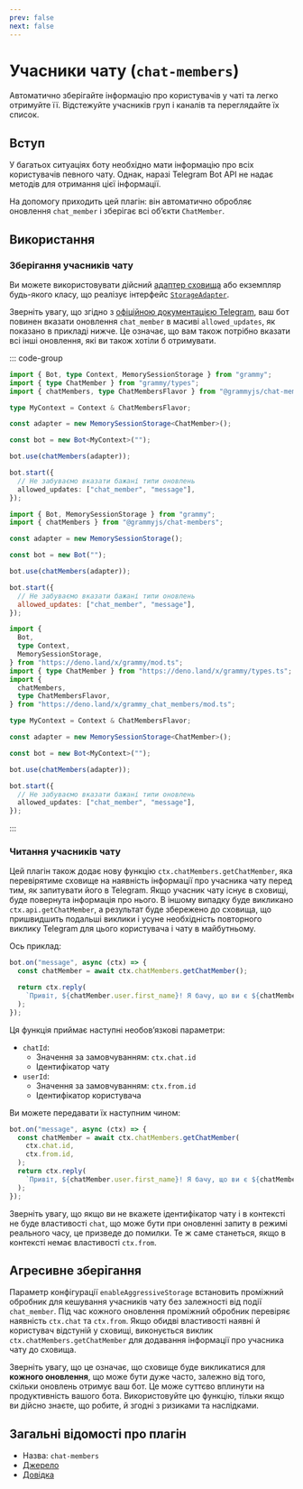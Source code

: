 ```yaml
---
prev: false
next: false
---
```


# Учасники чату (`chat-members`)

Автоматично зберігайте інформацію про користувачів у чаті та легко отримуйте її.
Відстежуйте учасників груп і каналів та переглядайте їх список.

## Вступ

У багатьох ситуаціях боту необхідно мати інформацію про всіх користувачів
певного чату. Однак, наразі Telegram Bot API не надає методів для отримання цієї
інформації.

На допомогу приходить цей плагін: він автоматично обробляє оновлення
`chat_member` і зберігає всі обʼєкти `ChatMember`.

## Використання

### Зберігання учасників чату

Ви можете використовувати дійсний
[адаптер сховища](./session#відомі-адаптери-сховищ) або екземпляр будь-якого
класу, що реалізує інтерфейс [`StorageAdapter`](/ref/core/storageadapter).

Зверніть увагу, що згідно з
[офіційною документацією Telegram](https://core.telegram.org/bots/api#getupdates),
ваш бот повинен вказати оновлення `chat_member` в масиві `allowed_updates`, як
показано в прикладі нижче. Це означає, що вам також потрібно вказати всі інші
оновлення, які ви також хотіли б отримувати.

::: code-group

```ts [TypeScript]
import { Bot, type Context, MemorySessionStorage } from "grammy";
import { type ChatMember } from "grammy/types";
import { chatMembers, type ChatMembersFlavor } from "@grammyjs/chat-members";

type MyContext = Context & ChatMembersFlavor;

const adapter = new MemorySessionStorage<ChatMember>();

const bot = new Bot<MyContext>("");

bot.use(chatMembers(adapter));

bot.start({
  // Не забуваємо вказати бажані типи оновлень
  allowed_updates: ["chat_member", "message"],
});
```

```js [JavaScript]
import { Bot, MemorySessionStorage } from "grammy";
import { chatMembers } from "@grammyjs/chat-members";

const adapter = new MemorySessionStorage();

const bot = new Bot("");

bot.use(chatMembers(adapter));

bot.start({
  // Не забуваємо вказати бажані типи оновлень
  allowed_updates: ["chat_member", "message"],
});
```

```ts [Deno]
import {
  Bot,
  type Context,
  MemorySessionStorage,
} from "https://deno.land/x/grammy/mod.ts";
import { type ChatMember } from "https://deno.land/x/grammy/types.ts";
import {
  chatMembers,
  type ChatMembersFlavor,
} from "https://deno.land/x/grammy_chat_members/mod.ts";

type MyContext = Context & ChatMembersFlavor;

const adapter = new MemorySessionStorage<ChatMember>();

const bot = new Bot<MyContext>("");

bot.use(chatMembers(adapter));

bot.start({
  // Не забуваємо вказати бажані типи оновлень
  allowed_updates: ["chat_member", "message"],
});
```

:::

### Читання учасників чату

Цей плагін також додає нову функцію `ctx.chatMembers.getChatMember`, яка
перевірятиме сховище на наявність інформації про учасника чату перед тим, як
запитувати його в Telegram. Якщо учасник чату існує в сховищі, буде повернута
інформація про нього. В іншому випадку буде викликано `ctx.api.getChatMember`, а
результат буде збережено до сховища, що пришвидшить подальші виклики і усуне
необхідність повторного виклику Telegram для цього користувача і чату в
майбутньому.

Ось приклад:

```ts
bot.on("message", async (ctx) => {
  const chatMember = await ctx.chatMembers.getChatMember();

  return ctx.reply(
    `Привіт, ${chatMember.user.first_name}! Я бачу, що ви є ${chatMember.status} цього чату!`,
  );
});
```

Ця функція приймає наступні необовʼязкові параметри:

- `chatId`:
  - Значення за замовчуванням: `ctx.chat.id`
  - Ідентифікатор чату
- `userId`:
  - Значення за замовчуванням: `ctx.from.id`
  - Ідентифікатор користувача

Ви можете передавати їх наступним чином:

```ts
bot.on("message", async (ctx) => {
  const chatMember = await ctx.chatMembers.getChatMember(
    ctx.chat.id,
    ctx.from.id,
  );
  return ctx.reply(
    `Привіт, ${chatMember.user.first_name}! Я бачу, що ви є ${chatMember.status} цього чату!`,
  );
});
```

Зверніть увагу, що якщо ви не вкажете ідентифікатор чату і в контексті не буде
властивості `chat`, що може бути при оновленні запиту в режимі реального часу,
це призведе до помилки. Те ж саме станеться, якщо в контексті немає властивості
`ctx.from`.

## Агресивне зберігання

Параметр конфігурації `enableAggressiveStorage` встановить проміжний обробник
для кешування учасників чату без залежності від події `chat_member`. Під час
кожного оновлення проміжний обробник перевіряє наявність `ctx.chat` та
`ctx.from`. Якщо обидві властивості наявні й користувач відстуній у сховищі,
виконується виклик `ctx.chatMembers.getChatMember` для додавання інформації про
учасника чату до сховища.

Зверніть увагу, що це означає, що сховище буде викликатися для **кожного
оновлення**, що може бути дуже часто, залежно від того, скільки оновлень отримує
ваш бот. Це може суттєво вплинути на продуктивність вашого бота. Використовуйте
цю функцію, тільки якщо ви дійсно знаєте, що робите, й згодні з ризиками та
наслідками.

## Загальні відомості про плагін

- Назва: `chat-members`
- [Джерело](https://github.com/grammyjs/chat-members)
- [Довідка](/ref/chat-members/)
